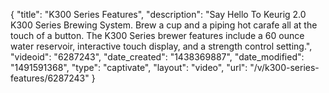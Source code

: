 {
    "title": "K300 Series Features",
    "description": "Say Hello To Keurig 2.0 K300 Series Brewing System.  Brew a cup and a piping hot carafe all at the touch of a button. The K300 Series brewer features include a 60 ounce water reservoir, interactive touch display, and a strength control setting.",
    "videoid": "6287243",
    "date_created": "1438369887",
    "date_modified": "1491591368",
    "type": "captivate",
    "layout": "video",
    "url": "\/v\/k300-series-features\/6287243"
}